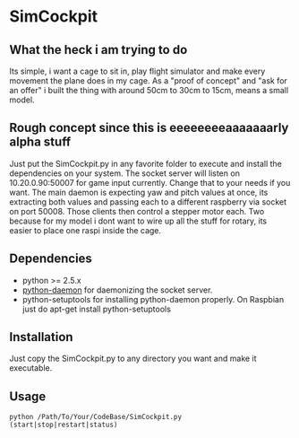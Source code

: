 # SimCockpit

## What the heck i am trying to do
Its simple, i want a cage to sit in, play flight simulator and make every movement the plane does in my cage.
As a "proof of concept" and "ask for an offer" i built the thing with around 50cm to 30cm to 15cm, means a small model.

## Rough concept since this is eeeeeeeeaaaaaaarly alpha stuff
Just put the SimCockpit.py in any favorite folder to execute and install the dependencies on your system.
The socket server will listen on 10.20.0.90:50007 for game input currently. Change that to your needs if you want.
The main daemon is expecting yaw and pitch values at once, its extracting both values and passing each to a different raspberry via socket on port 50008. Those clients then control a stepper motor each.
Two because for my model i dont want to wire up all the stuff for rotary, its easier to place one raspi inside the cage.

## Dependencies
 - python >= 2.5.x
 - [python-daemon](https://github.com/martinrusev/python-daemon/ "python-daemon") for daemonizing the socket server.
 - python-setuptools for installing python-daemon properly. On Raspbian just do 
    apt-get install python-setuptools

## Installation
Just copy the SimCockpit.py to any directory you want and make it executable.

## Usage
    python /Path/To/Your/CodeBase/SimCockpit.py (start|stop|restart|status)

